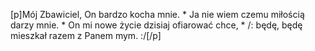 [p]Mój Zbawiciel, On bardzo kocha mnie. * Ja nie wiem czemu miłością darzy mnie. * On mi nowe życie dzisiaj ofiarować chce, * /: będę, będę mieszkał razem z Panem mym. :/[/p]